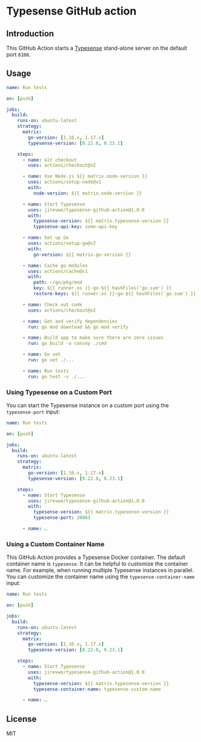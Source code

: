 # Typesense GitHub action

## Introduction

This GitHub Action starts a [Typesense](https://github.com/typesense/typesense) stand-alone server on the default port `8108`.

## Usage

```yaml
name: Run tests

on: [push]

jobs:
  build:
    runs-on: ubuntu-latest
    strategy:
      matrix:
        go-version: [1.16.x, 1.17.x]
        typesense-version: [0.22.0, 0.23.1]

    steps:
      - name: Git checkout
        uses: actions/checkout@v2

      - name: Use Node.js ${{ matrix.node-version }}
        uses: actions/setup-node@v1
        with:
          node-version: ${{ matrix.node-version }}

      - name: Start Typesense
        uses: jirevwe/typesense-github-action@1.0.0
        with:
          typesense-version: ${{ matrix.typesense-version }}
          typesense-api-key: some-api-key

      - name: Set up Go
        uses: actions/setup-go@v2
        with:
          go-version: ${{ matrix.go-version }}

      - name: Cache go modules
        uses: actions/cache@v1
        with:
          path: ~/go/pkg/mod
          key: ${{ runner.os }}-go-${{ hashFiles('go.sum') }}
          restore-keys: ${{ runner.os }}-go-${{ hashFiles('go.sum') }}

      - name: Check out code
        uses: actions/checkout@v2

      - name: Get and verify dependencies
        run: go mod download && go mod verify

      - name: Build app to make sure there are zero issues
        run: go build -o convoy ./cmd

      - name: Go vet
        run: go vet ./...

      - name: Run tests
        run: go test -v ./...
```

### Using Typesense on a Custom Port

You can start the Typesense instance on a custom port using the `typesense-port` input:

```yaml
name: Run tests

on: [push]

jobs:
  build:
    runs-on: ubuntu-latest
    strategy:
      matrix:
        go-version: [1.16.x, 1.17.x]
        typesense-version: [0.22.0, 0.23.1]

    steps:
      - name: Start Typesense
        uses: jirevwe/typesense-github-action@1.0.0
        with:
          typesense-version: ${{ matrix.typesense-version }}
          typesense-port: 20863

      - name: …
```

### Using a Custom Container Name

This GitHub Action provides a Typesense Docker container. The default container name is `typesense`. It can be helpful to customize the container name. For example, when running multiple Typesense instances in parallel. You can customize the container name using the `typesense-container-name` input:

```yaml
name: Run tests

on: [push]

jobs:
  build:
    runs-on: ubuntu-latest
    strategy:
      matrix:
        go-version: [1.16.x, 1.17.x]
        typesense-version: [0.22.0, 0.23.1]

    steps:
      - name: Start Typesense
        uses: jirevwe/typesense-github-action@1.0.0
        with:
          typesense-version: ${{ matrix.typesense-version }}
          typesense-container-name: typesense-custom-name

      - name: …
```

## License

MIT
